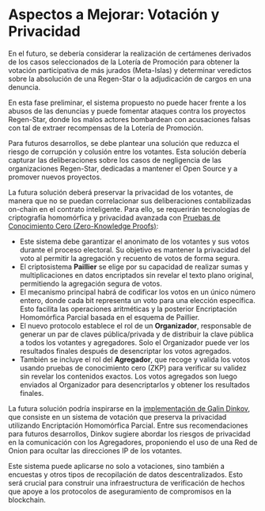 # Aspectos a Mejorar: Votación y Privacidad

En el futuro, se debería considerar la realización de certámenes derivados de los casos seleccionados de la Lotería de Promoción para obtener la votación participativa de más jurados (Meta-Islas) y determinar veredictos sobre la absolución de una Regen-Star o la adjudicación de cargos en una denuncia.

En esta fase preliminar, el sistema propuesto no puede hacer frente a los abusos de las denuncias y puede fomentar ataques contra los proyectos Regen-Star, donde los malos actores bombardean con acusaciones falsas con tal de extraer recompensas de la Lotería de Promoción.

Para futuros desarrollos, se debe plantear una solución que reduzca el riesgo de corrupción y colusión entre los votantes. Esta solución debería capturar las deliberaciones sobre los casos de negligencia de las organizaciones Regen-Star, dedicadas a mantener el Open Source y a promover nuevos proyectos.

La futura solución deberá preservar la privacidad de los votantes, de manera que no se puedan correlacionar sus deliberaciones contabilizadas on-chain en el contrato inteligente. Para ello, se requerirán tecnologías de criptografía homomórfica y privacidad avanzada con [Pruebas de Conocimiento Cero (Zero-Knowledge Proofs)][privacy_preserving_voting_phe]:

- Este sistema debe garantizar el anonimato de los votantes y sus votos durante el proceso electoral. Su objetivo es mantener la privacidad del voto al permitir la agregación y recuento de votos de forma segura.
- El criptosistema **Paillier** se elige por su capacidad de realizar sumas y multiplicaciones en datos encriptados sin revelar el texto plano original, permitiendo la agregación segura de votos.
- El mecanismo principal habrá de codificar los votos en un único número entero, donde cada bit representa un voto para una elección específica. Esto facilita las operaciones aritméticas y la posterior Encriptación Homomórfica Parcial basada en el esquema de Paillier.
- El nuevo protocolo establece el rol de un **Organizador**, responsable de generar un par de claves pública/privada y de distribuir la clave pública a todos los votantes y agregadores. Solo el Organizador puede ver los resultados finales después de desencriptar los votos agregados.
- También se incluye el rol del **Agregador**, que recoge y valida los votos usando pruebas de conocimiento cero (ZKP) para verificar su validez sin revelar los contenidos exactos. Los votos agregados son luego enviados al Organizador para desencriptarlos y obtener los resultados finales.

La futura solución podría inspirarse en la [implementación de Galin Dinkov][privacy_preserving_voting_phe_repo], que consiste en un sistema de votación que preserva la privacidad utilizando Encriptación Homomórfica Parcial. Entre sus recomendaciones para futuros desarrollos, Dinkov sugiere abordar los riesgos de privacidad en la comunicación con los Agregadores, proponiendo el uso de una Red de Onion para ocultar las direcciones IP de los votantes.

Este sistema puede aplicarse no solo a votaciones, sino también a encuestas y otros tipos de recopilación de datos descentralizados. Esto será crucial para construir una infraestructura de verificación de hechos que apoye a los protocolos de aseguramiento de compromisos en la blockchain.

[privacy_preserving_voting_phe]: https://medium.com/@GalinDinkov/privacy-preserving-voting-system-using-partial-homomorphic-encryption-ee9a39b867f9
[privacy_preserving_voting_phe_repo]: https://github.com/CryptoVarna/phe-voting-js
